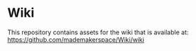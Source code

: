 # Wiki

This repository contains assets for the wiki that is available at:
https://github.com/mademakerspace/Wiki/wiki
